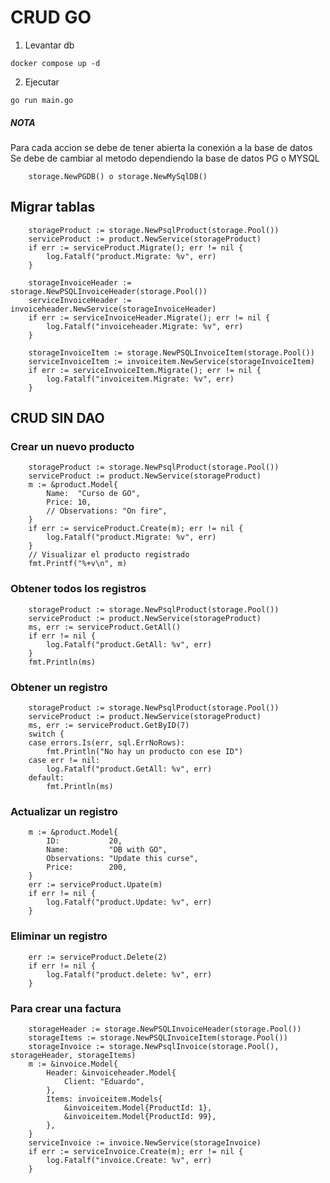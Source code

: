 # CRUD GO

1. Levantar db 
```
docker compose up -d
```
2. Ejecutar 
```
go run main.go
```

##### NOTA 
Para cada accion se debe de tener abierta la conexión a la base de datos Se debe de cambiar al metodo dependiendo la base de datos PG o MYSQL
```
    storage.NewPGDB() o storage.NewMySqlDB()
```
## Migrar tablas
```
    storageProduct := storage.NewPsqlProduct(storage.Pool())
	serviceProduct := product.NewService(storageProduct)
	if err := serviceProduct.Migrate(); err != nil {
		log.Fatalf("product.Migrate: %v", err)
	}

	storageInvoiceHeader := storage.NewPSQLInvoiceHeader(storage.Pool())
	serviceInvoiceHeader := invoiceheader.NewService(storageInvoiceHeader)
	if err := serviceInvoiceHeader.Migrate(); err != nil {
		log.Fatalf("invoiceheader.Migrate: %v", err)
	}

	storageInvoiceItem := storage.NewPSQLInvoiceItem(storage.Pool())
	serviceInvoiceItem := invoiceitem.NewService(storageInvoiceItem)
	if err := serviceInvoiceItem.Migrate(); err != nil {
		log.Fatalf("invoiceitem.Migrate: %v", err)
	}
```
## CRUD SIN DAO
### Crear un nuevo producto
```
	storageProduct := storage.NewPsqlProduct(storage.Pool())
	serviceProduct := product.NewService(storageProduct)
	m := &product.Model{
		Name:  "Curso de GO",
		Price: 10,
		// Observations: "On fire",
	}
	if err := serviceProduct.Create(m); err != nil {
		log.Fatalf("product.Migrate: %v", err)
	}
    // Visualizar el producto registrado
	fmt.Printf("%+v\n", m)
```
### Obtener todos los registros
```
    storageProduct := storage.NewPsqlProduct(storage.Pool())
	serviceProduct := product.NewService(storageProduct)
    ms, err := serviceProduct.GetAll()
    if err != nil {
		log.Fatalf("product.GetAll: %v", err)
	}
	fmt.Println(ms)
```
### Obtener un registro
```
    storageProduct := storage.NewPsqlProduct(storage.Pool())
	serviceProduct := product.NewService(storageProduct)
    ms, err := serviceProduct.GetByID(7)
	switch {
	case errors.Is(err, sql.ErrNoRows):
		fmt.Println("No hay un producto con ese ID")
	case err != nil:
		log.Fatalf("product.GetAll: %v", err)
	default:
		fmt.Println(ms)
```
### Actualizar un registro
```
    m := &product.Model{
		ID:           20,
		Name:         "DB with GO",
		Observations: "Update this curse",
		Price:        200,
	}
	err := serviceProduct.Upate(m)
	if err != nil {
		log.Fatalf("product.Update: %v", err)
	}
```
### Eliminar un registro
```
    err := serviceProduct.Delete(2)
	if err != nil {
		log.Fatalf("product.delete: %v", err)
	}
```
### Para crear una factura
```
    storageHeader := storage.NewPSQLInvoiceHeader(storage.Pool())
	storageItems := storage.NewPSQLInvoiceItem(storage.Pool())
	storageInvoice := storage.NewPsqlInvoice(storage.Pool(), storageHeader, storageItems)
	m := &invoice.Model{
		Header: &invoiceheader.Model{
			Client: "Eduardo",
		},
		Items: invoiceitem.Models{
			&invoiceitem.Model{ProductId: 1},
			&invoiceitem.Model{ProductId: 99},
		},
	}
	serviceInvoice := invoice.NewService(storageInvoice)
	if err := serviceInvoice.Create(m); err != nil {
		log.Fatalf("invoice.Create: %v", err)
	}
```